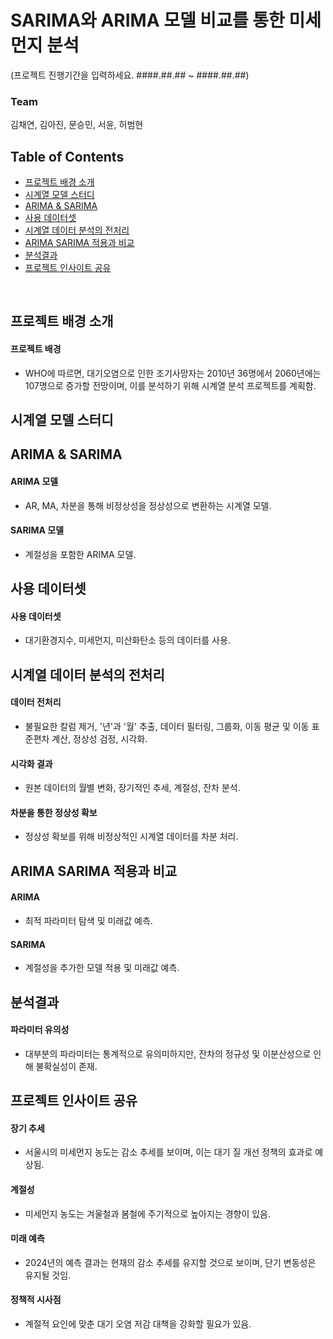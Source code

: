 
# SARIMA와 ARIMA 모델 비교를 통한 미세먼지 분석
(프로젝트 진행기간을 입력하세요. ####.##.## ~ ####.##.##)
### Team
김채연, 김아진, 문승민, 서윤, 허범현

## Table of Contents
- [프로젝트 배경 소개](#section_1)
- [시계열 모델 스터디](#section_2)
- [ARIMA & SARIMA](#section_3)
- [사용 데이터셋](#section_4)
- [시계열 데이터 분석의 전처리](#section_5)
- [ARIMA SARIMA 적용과 비교](#section_6)
- [분석결과](#section_7)
- [프로젝트 인사이트 공유](#section_8)
<br>
<a name='section_1'></a>

## 프로젝트 배경 소개

#### 프로젝트 배경

- WHO에 따르면, 대기오염으로 인한 조기사망자는 2010년 36명에서 2060년에는 107명으로 증가할 전망이며, 이를 분석하기 위해 시계열 분석 프로젝트를 계획함.

<a name='section_2'></a>

## 시계열 모델 스터디

<a name='section_3'></a>

## ARIMA & SARIMA

#### ARIMA 모델

- AR, MA, 차분을 통해 비정상성을 정상성으로 변환하는 시계열 모델.

#### SARIMA 모델

- 계절성을 포함한 ARIMA 모델.

<a name='section_4'></a>

## 사용 데이터셋

#### 사용 데이터셋

- 대기환경지수, 미세먼지, 미산화탄소 등의 데이터를 사용.

<a name='section_5'></a>

## 시계열 데이터 분석의 전처리

#### 데이터 전처리

- 불필요한 칼럼 제거, '년'과 '월' 추출, 데이터 필터링, 그룹화, 이동 평균 및 이동 표준편차 계산, 정상성 검정, 시각화.

#### 시각화 결과

- 원본 데이터의 월별 변화, 장기적인 추세, 계절성, 잔차 분석.

#### 차분을 통한 정상성 확보

- 정상성 확보를 위해 비정상적인 시계열 데이터를 차분 처리.

<a name='section_6'></a>

## ARIMA SARIMA 적용과 비교

#### ARIMA

- 최적 파라미터 탐색 및 미래값 예측.

#### SARIMA

- 계절성을 추가한 모델 적용 및 미래값 예측.

<a name='section_7'></a>

## 분석결과

#### 파라미터 유의성

- 대부분의 파라미터는 통계적으로 유의미하지만, 잔차의 정규성 및 이분산성으로 인해 불확실성이 존재.

<a name='section_8'></a>

## 프로젝트 인사이트 공유

#### 장기 추세

- 서울시의 미세먼지 농도는 감소 추세를 보이며, 이는 대기 질 개선 정책의 효과로 예상됨.

#### 계절성

- 미세먼지 농도는 겨울철과 봄철에 주기적으로 높아지는 경향이 있음.

#### 미래 예측

- 2024년의 예측 결과는 현재의 감소 추세를 유지할 것으로 보이며, 단기 변동성은 유지될 것임.

#### 정책적 시사점

- 계절적 요인에 맞춘 대기 오염 저감 대책을 강화할 필요가 있음.

